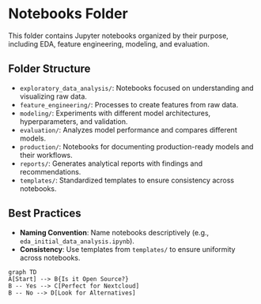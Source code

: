 # Notebooks Folder

This folder contains Jupyter notebooks organized by their purpose, including EDA, feature engineering, modeling, and evaluation.

## Folder Structure
- `exploratory_data_analysis/`: Notebooks focused on understanding and visualizing raw data.
- `feature_engineering/`: Processes to create features from raw data.
- `modeling/`: Experiments with different model architectures, hyperparameters, and validation.
- `evaluation/`: Analyzes model performance and compares different models.
- `production/`: Notebooks for documenting production-ready models and their workflows.
- `reports/`: Generates analytical reports with findings and recommendations.
- `templates/`: Standardized templates to ensure consistency across notebooks.

## Best Practices
- **Naming Convention**: Name notebooks descriptively (e.g., `eda_initial_data_analysis.ipynb`).
- **Consistency**: Use templates from `templates/` to ensure uniformity across notebooks.


```mermaid
graph TD
A[Start] --> B{Is it Open Source?}
B -- Yes --> C[Perfect for Nextcloud]
B -- No --> D[Look for Alternatives]
```